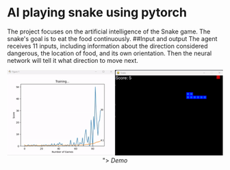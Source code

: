 # AI playing snake using pytorch
The project focuses on the artificial intelligence of the Snake game. The snake's goal is to eat the food continuously.
##Input and output
The agent receives 11 inputs, including information about the direction considered dangerous, the location of food, and its own orientation. Then the neural network will tell it what direction to move next.
<p align="center">
  <img src="misc\ezgif.com-video-to-gif.gif" controls title="<img src=" width=800><br/>"></img>
  <i>Demo</i>
</p>